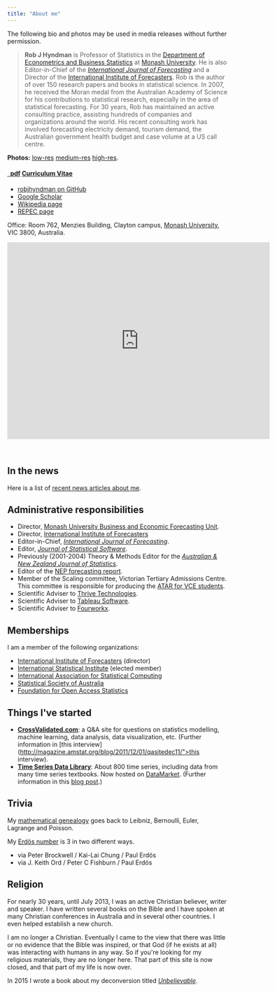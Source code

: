 ```yaml
---
title: "About me"
---
```



The following bio and photos may be used in media releases without further permission.

>**Rob J Hyndman** is Professor of Statistics in the [Department of Econometrics and Business Statistics](http://business.monash.edu/econometrics-and-business-statistics) at [Monash University](http://monash.edu). He is also Editor-in-Chief of the *[International Journal of Forecasting](http://www.forecasters.org/ijf/)* and a Director of the [International Institute of Forecasters](http://www.forecasters.org/). Rob is the author of over 150 research papers and books in statistical science. In 2007, he received the Moran medal from the Australian Academy of Science for his contributions to statistical research, especially in the area of statistical forecasting. For 30 years, Rob has maintained an active consulting practice, assisting hundreds of companies and organizations around the world. His recent consulting work has involved forecasting electricity demand, tourism demand, the Australian government health budget and case volume at a US call centre.

**Photos:** 
  [low-res](http://robjhyndman.com/pics/vintage.png)
  [medium-res](http://robjhyndman.com/pics/RobHyndman-medres.jpg)
  [high-res](http://robjhyndman.com/pics/RobHyndman-highres.jpg).


<h4><a href="http://robjhyndman.com/RobHyndmanCV.pdf" class="badge badge-small"><i class="fa fa-file-pdf-o"></i>&nbsp;&nbsp;pdf</a> <a href="http://robjhyndman.com/RobHyndmanCV.pdf">Curriculum Vitae</a> &nbsp; </h4>
   

<ul class="fa-ul">
  <li><i class="fa-li fa fa-github" style="padding-top:3px;"></i><a href="https://github.com/robjhyndman">robjhyndman on GitHub</a></li>
  <li><i class="fa-li ai ai-google-scholar" style="padding-top:3px;"></i><a href="https://scholar.google.co.uk/citations?user=vamErfkAAAAJ">Google Scholar</a></li>
  <li><a href="http://en.wikipedia.org/wiki/Rob_J._Hyndman">Wikipedia page</a></li>
  <li><a href="http://ideas.repec.org/e/phy3.html">REPEC page</a></li>
</ul>


Office: Room 762, Menzies Building, Clayton campus, [Monash University](http://monash.edu/), VIC 3800, Australia.


<iframe src="https://www.google.com/maps/embed?pb=!1m18!1m12!1m3!1d6295.61554753772!2d145.1344483088544!3d-37.911555539315664!2m3!1f0!2f0!3f0!3m2!1i1024!2i768!4f13.1!3m3!1m2!1s0x6ad66acc1acb1d1d%3A0xeaa90f503511c077!2sRobert+Menzies+Bldg%2C+Monash+University+Clayton+Campus%2C+20+Chancellors+Walk%2C+Clayton+VIC+3800!5e0!3m2!1sen!2sau!4v1434347207102" width="600" height="450" frameborder="0" style="border:0"></iframe>

&nbsp;

## In the news

Here is a list of [recent news articles about me](in-the-news/).

## Administrative responsibilities

<ul>
  <li>Director, <a href="http://www.buseco.monash.edu.au/units/forecasting/" target="_top">Monash University Business and Economic Forecasting Unit</a>.</li>
  <li>Director, <a href="http://www.forecasters.org">International Institute of Forecasters</a></li>
  <li>Editor-in-Chief, <em><a href="http://www.forecasters.org/ijf/" target="_top">International Journal of Forecasting</a></em>.</li>
  <li>Editor, <em><a href="http://www.jstatsoft.org/">Journal of Statistical Software</a></em>.</li>
  <li>Previously (2001-2004) Theory &amp; Methods Editor for the <em><a href="http://www.statsoc.org.au/anzjs.htm" target="_top">Australian &amp; New Zealand Journal of Statistics</a></em>.</li>
  <li>Editor of the <a href="http://ideas.repec.org/n/nep-for/">NEP forecasting report</a>.</li>
  <li>Member of the Scaling committee, Victorian Tertiary Admissions Centre. This committee is responsible for producing the <a href="http://en.wikipedia.org/wiki/Australian_Tertiary_Admission_Rank">ATAR for VCE students</a>.</li>
  <li>Scientific Adviser to <a href="http://www.thrivetech.com/">Thrive Technologies</a>.</li>
  <li>Scientific Adviser to <a href="http://www.tableausoftware.com/">Tableau Software</a>.</li>
  <li>Scientific Adviser to <a href="http://fourworkx.com/">Fourworkx</a>.</li>
</ul>

## Memberships

I am a member of the following organizations:

  * [International Institute of Forecasters](http://www.forecasters.org) (director)
  * [International Statistical Institute](http://isi.cbs.nl)  (elected member)
  * [International Association for Statistical Computing](http://www.iasc-isi.org)
  * [Statistical Society of Australia](http://www.statsoc.org.au)
  * [Foundation for Open Access Statistics](http://www.foastat.org/)

## Things I've started

  * **[CrossValidated.com](http://crossvalidated.com)**: a Q&A site for questions on statistics modelling, machine learning, data analysis, data visualization, etc. (Further information in [this interview](http://magazine.amstat.org/blog/2011/12/01/qasitedec11/">this interview).
  * **[Time Series Data Library](http://data.is/TSDLdemo)**: About 800 time series, including data from many time series textbooks. Now hosted on <a href="http://datamarket.com/">DataMarket</a>. (Further information in this <a href="http://robjhyndman.com/hyndsight/tsdl/">blog post</a>.)</li>
</ul>

## Trivia

My [mathematical genealogy](http://robjhyndman.com/hyndsight/mathematical-genealogy/) goes back to Leibniz, Bernoulli, Euler, Lagrange and Poisson.

My [Erdös number](http://www.oakland.edu/enp/) is 3 in two different ways.

  * via Peter Brockwell / Kai-Lai Chung / Paul Erdös
  * via J. Keith Ord / Peter C Fishburn / Paul Erdös

## Religion

For nearly 30 years, until July 2013, I was an active Christian believer, writer and speaker. I have written several books on the Bible and I have spoken at many Christian conferences in Australia and in several other countries. I even helped establish a new church.

I am no longer a Christian. Eventually I came to the view that there was little or no evidence that the Bible was inspired, or that God (if he exists at all) was interacting with humans in any way. So if you're looking for my religious materials, they are no longer here. That part of this site is now closed, and that part of my life is now over.

In 2015 I wrote a book about my deconversion titled *[Unbelievable](http://robjhyndman.com/unbelievable/)*.
